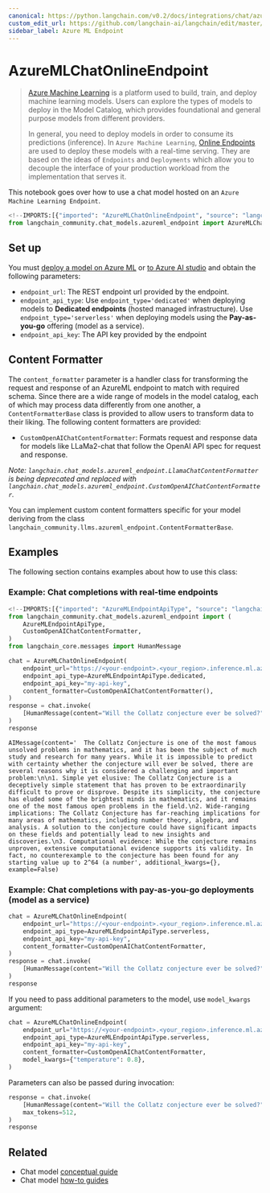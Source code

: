 ```yaml
---
canonical: https://python.langchain.com/v0.2/docs/integrations/chat/azureml_chat_endpoint/
custom_edit_url: https://github.com/langchain-ai/langchain/edit/master/docs/docs/integrations/chat/azureml_chat_endpoint.ipynb
sidebar_label: Azure ML Endpoint
---
```


# AzureMLChatOnlineEndpoint

>[Azure Machine Learning](https://azure.microsoft.com/en-us/products/machine-learning/) is a platform used to build, train, and deploy machine learning models. Users can explore the types of models to deploy in the Model Catalog, which provides foundational and general purpose models from different providers.
>
>In general, you need to deploy models in order to consume its predictions (inference). In `Azure Machine Learning`, [Online Endpoints](https://learn.microsoft.com/en-us/azure/machine-learning/concept-endpoints) are used to deploy these models with a real-time serving. They are based on the ideas of `Endpoints` and `Deployments` which allow you to decouple the interface of your production workload from the implementation that serves it.

This notebook goes over how to use a chat model hosted on an `Azure Machine Learning Endpoint`.


```python
<!--IMPORTS:[{"imported": "AzureMLChatOnlineEndpoint", "source": "langchain_community.chat_models.azureml_endpoint", "docs": "https://api.python.langchain.com/en/latest/chat_models/langchain_community.chat_models.azureml_endpoint.AzureMLChatOnlineEndpoint.html", "title": "AzureMLChatOnlineEndpoint"}]-->
from langchain_community.chat_models.azureml_endpoint import AzureMLChatOnlineEndpoint
```

## Set up

You must [deploy a model on Azure ML](https://learn.microsoft.com/en-us/azure/machine-learning/how-to-use-foundation-models?view=azureml-api-2#deploying-foundation-models-to-endpoints-for-inferencing) or [to Azure AI studio](https://learn.microsoft.com/en-us/azure/ai-studio/how-to/deploy-models-open) and obtain the following parameters:

* `endpoint_url`: The REST endpoint url provided by the endpoint.
* `endpoint_api_type`: Use `endpoint_type='dedicated'` when deploying models to **Dedicated endpoints** (hosted managed infrastructure). Use `endpoint_type='serverless'` when deploying models using the **Pay-as-you-go** offering (model as a service).
* `endpoint_api_key`: The API key provided by the endpoint

## Content Formatter

The `content_formatter` parameter is a handler class for transforming the request and response of an AzureML endpoint to match with required schema. Since there are a wide range of models in the model catalog, each of which may process data differently from one another, a `ContentFormatterBase` class is provided to allow users to transform data to their liking. The following content formatters are provided:

* `CustomOpenAIChatContentFormatter`: Formats request and response data for models like LLaMa2-chat that follow the OpenAI API spec for request and response.

*Note: `langchain.chat_models.azureml_endpoint.LlamaChatContentFormatter` is being deprecated and replaced with `langchain.chat_models.azureml_endpoint.CustomOpenAIChatContentFormatter`.*

You can implement custom content formatters specific for your model deriving from the class `langchain_community.llms.azureml_endpoint.ContentFormatterBase`.

## Examples

The following section contains examples about how to use this class:

### Example: Chat completions with real-time endpoints


```python
<!--IMPORTS:[{"imported": "AzureMLEndpointApiType", "source": "langchain_community.chat_models.azureml_endpoint", "docs": "https://api.python.langchain.com/en/latest/llms/langchain_community.llms.azureml_endpoint.AzureMLEndpointApiType.html", "title": "AzureMLChatOnlineEndpoint"}, {"imported": "CustomOpenAIChatContentFormatter", "source": "langchain_community.chat_models.azureml_endpoint", "docs": "https://api.python.langchain.com/en/latest/chat_models/langchain_community.chat_models.azureml_endpoint.CustomOpenAIChatContentFormatter.html", "title": "AzureMLChatOnlineEndpoint"}, {"imported": "HumanMessage", "source": "langchain_core.messages", "docs": "https://api.python.langchain.com/en/latest/messages/langchain_core.messages.human.HumanMessage.html", "title": "AzureMLChatOnlineEndpoint"}]-->
from langchain_community.chat_models.azureml_endpoint import (
    AzureMLEndpointApiType,
    CustomOpenAIChatContentFormatter,
)
from langchain_core.messages import HumanMessage

chat = AzureMLChatOnlineEndpoint(
    endpoint_url="https://<your-endpoint>.<your_region>.inference.ml.azure.com/score",
    endpoint_api_type=AzureMLEndpointApiType.dedicated,
    endpoint_api_key="my-api-key",
    content_formatter=CustomOpenAIChatContentFormatter(),
)
response = chat.invoke(
    [HumanMessage(content="Will the Collatz conjecture ever be solved?")]
)
response
```



```output
AIMessage(content='  The Collatz Conjecture is one of the most famous unsolved problems in mathematics, and it has been the subject of much study and research for many years. While it is impossible to predict with certainty whether the conjecture will ever be solved, there are several reasons why it is considered a challenging and important problem:\n\n1. Simple yet elusive: The Collatz Conjecture is a deceptively simple statement that has proven to be extraordinarily difficult to prove or disprove. Despite its simplicity, the conjecture has eluded some of the brightest minds in mathematics, and it remains one of the most famous open problems in the field.\n2. Wide-ranging implications: The Collatz Conjecture has far-reaching implications for many areas of mathematics, including number theory, algebra, and analysis. A solution to the conjecture could have significant impacts on these fields and potentially lead to new insights and discoveries.\n3. Computational evidence: While the conjecture remains unproven, extensive computational evidence supports its validity. In fact, no counterexample to the conjecture has been found for any starting value up to 2^64 (a number', additional_kwargs={}, example=False)
```


### Example: Chat completions with pay-as-you-go deployments (model as a service)


```python
chat = AzureMLChatOnlineEndpoint(
    endpoint_url="https://<your-endpoint>.<your_region>.inference.ml.azure.com/v1/chat/completions",
    endpoint_api_type=AzureMLEndpointApiType.serverless,
    endpoint_api_key="my-api-key",
    content_formatter=CustomOpenAIChatContentFormatter,
)
response = chat.invoke(
    [HumanMessage(content="Will the Collatz conjecture ever be solved?")]
)
response
```

If you need to pass additional parameters to the model, use `model_kwargs` argument:


```python
chat = AzureMLChatOnlineEndpoint(
    endpoint_url="https://<your-endpoint>.<your_region>.inference.ml.azure.com/v1/chat/completions",
    endpoint_api_type=AzureMLEndpointApiType.serverless,
    endpoint_api_key="my-api-key",
    content_formatter=CustomOpenAIChatContentFormatter,
    model_kwargs={"temperature": 0.8},
)
```

Parameters can also be passed during invocation:


```python
response = chat.invoke(
    [HumanMessage(content="Will the Collatz conjecture ever be solved?")],
    max_tokens=512,
)
response
```


## Related

- Chat model [conceptual guide](/docs/concepts/#chat-models)
- Chat model [how-to guides](/docs/how_to/#chat-models)